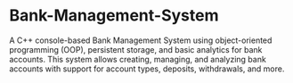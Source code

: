 # Bank-Management-System
A C++ console-based Bank Management System using object-oriented programming (OOP), persistent storage, and basic analytics for bank accounts. This system allows creating, managing, and analyzing bank accounts with support for account types, deposits, withdrawals, and more.
